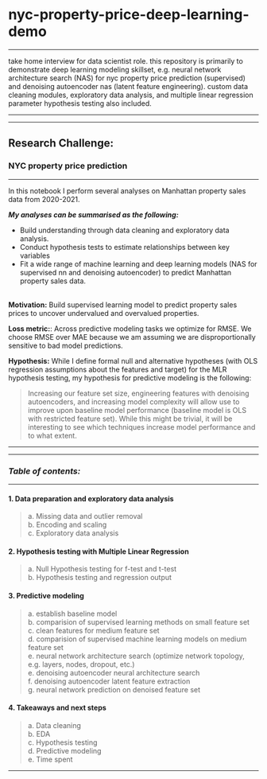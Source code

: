 # nyc-property-price-deep-learning-demo

---

take home interview for data scientist role. this repository is primarily to demonstrate deep learning modeling skillset, e.g. neural network architecture search (NAS) for nyc property price prediction (supervised) and denoising autoencoder nas (latent feature engineering). custom data cleaning modules, exploratory data analysis, and multiple linear regression parameter hypothesis testing also included.

---

---


## Research Challenge:
### NYC property price prediction

---


In this notebook I perform several analyses on Manhattan property sales data from 2020-2021.

***My analyses can be summarised as the following:***
- Build understanding through data cleaning and exploratory data analysis.
- Conduct hypothesis tests to estimate relationships between key variables
- Fit a wide range of machine learning and deep learning models (NAS for supervised nn and denoising autoencoder) to predict Manhattan property sales data.
<br><br>

**Motivation:**
Build supervised learning model to predict property sales prices to uncover undervalued and overvalued properties. 
<br>

**Loss metric:**:
Across predictive modeling tasks we optimize for RMSE. We choose RMSE over MAE because we am assuming we are disproportionally sensitive to bad model predictions. 
<br>

**Hypothesis:**
While I define formal null and alternative hypotheses (with OLS regression assumptions about the features and target) for the MLR hypothesis testing, my hypothesis for predictive modeling is the following: 

> Increasing our feature set size, engineering features with denoising autoencoders, and increasing model complexity will allow use to improve upon baseline model performance (baseline model is OLS with restricted feature set). While this might be trivial, it will be interesting to see which techniques increase model performance and to what extent.

---
---

### ***Table of contents:***
---
#### 1. Data preparation and exploratory data analysis 
> a. Missing data and outlier removal
<br>b. Encoding and scaling
<br>c. Exploratory data analysis

#### 2. Hypothesis testing with Multiple Linear Regression
>a. Null Hypothesis testing for f-test and t-test
<br>b. Hypothesis testing and regression output

#### 3. Predictive modeling
>a. establish baseline model
<br>b. comparision of supervised learning methods on small feature set
<br>c. clean features for medium feature set
<br>d. comparision of supervised machine learning models on medium feature set
<br>e. neural network architecture search (optimize network topology, e.g. layers, nodes, dropout, etc.)
<br>e. denoising autoencoder neural architecture search
<br>f. denoising autoencoder latent feature extraction
<br>g. neural network prediction on denoised feature set

#### 4. Takeaways and next steps
>a. Data cleaning
<br>b. EDA
<br>c. Hypothesis testing
<br>d. Predictive modeling
<br>e. Time spent

---
